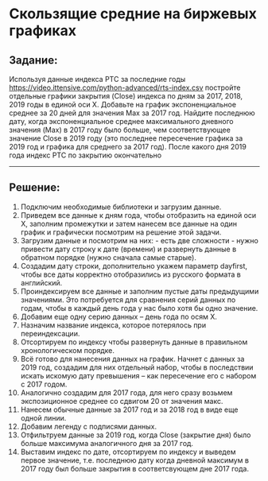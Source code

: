 # Скользящие средние на биржевых графиках
## Задание: 
Используя данные индекса РТС за последние годы
https://video.ittensive.com/python-advanced/rts-index.csv
постройте отдельные графики закрытия (Close) индекса по дням за 2017, 2018, 2019 годы в единой оси X.
Добавьте на график экспоненциальное среднее за 20 дней для значения Max за 2017 год.
Найдите последнюю дату, когда экспоненциальное среднее максимального дневного значения (Max) в 2017 году было больше, чем соответствующее значение Close в 2019 году (это последнее пересечение графика за 2019 год и графика для среднего за 2017 год).
После какого дня 2019 года индекс РТС по закрытию окончательно 
___
## Решение:
1) Подключим необходимые библиотеки и загрузим данные.
2) Приведем все данные к дням года, чтобы отобразить на единой оси Х, заполним промежутки и затем нанесем все данные на один график и графически посмотрим на решение этой задачи.
3) Загрузим данные и посмотрим на них: - есть две сложности -  нужно привести дату строку к дате (времени) и развернуть данные в обратном порядке (нужно сначала самые старые).
4) Создадим дату строки, дополнительно укажем параметр dayfirst, чтобы все даты корректно отобразились из русского формата в английский.
5) Проиндексируем все данные  и заполним пустые даты предыдущими значениями. Это потребуется для сравнения серий данных по годам, чтобы в каждый день года у нас было хотя бы одно значение.
6) Добавим еще одну серию данных – день года по осям Х.
7) Назначим название индекса, которое потерялось при переиндексации.
8) Отсортируем по индексу чтобы развернуть данные в правильном хронологическом порядке.
9) Всё готово для нанесения данных на график. Начнет с данных за 2019 год, создадим для них отдельный набор, чтобы в последствии искать искомую дату превышения – как пересечение его с набором с 2017 годом.
10) Аналогично создадим для 2017 года, для него сразу возьмем экспозиционное среднее со сдвигом 20 от значения макс.
11) Нанесем обычные данные за 2017 год и за 2018 год в виде еще одной линии.
12) Добавим легенду с подписями данных.
13) Отфильтруем данные за 2019 год, когда Close (закрытие дня) было больше максимума аналогичного дня за 2017 год.
14) Выставим индекс по дате, отсортируем по индексу и выведем первое значение, т.е. последнюю дату когда дневной максимум в 2017 году был больше закрытия в соответсвующем дне 2017 года.


